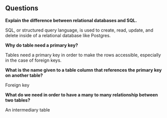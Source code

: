 ## Questions

**Explain the difference between relational databases and SQL.**

SQL, or structured query language, is used to create, read, update, and delete inside of a relational database like Postgres.

**Why do table need a primary key?**

Tables need a primary key in order to make the rows accessible, especially in the case of foreign keys.

**What is the name given to a table column that references the primary key on another table?**

Foreign key

**What do we need in order to have a many to many relationship between two tables?**

An intermediary table
